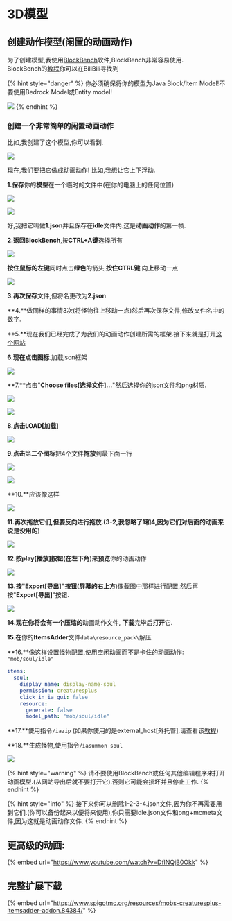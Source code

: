 # 3D模型

## 创建动作模型(闲置的动画动作)

为了创建模型,我使用[BlockBench](https://blockbench.net)软件,BlockBench非常容易使用.\
BlockBench的[教程](https://search.bilibili.com/all?keyword=BlockBench\&from\_source=webtop\_search\&spm\_id\_from=333.851)你可以在BiliBili寻找到

{% hint style="danger" %}
你必须确保将你的模型为Java Block/Item Model!不要使用Bedrock Model或Entity model!

![](<../../../../../.gitbook/assets/immagine (89) (15) (1).png>)
{% endhint %}

### 创建一个非常简单的闲置动画动作

比如,我创建了这个模型,你可以看到.

![](<../../../../../.gitbook/assets/immagine (52).png>)

现在,我们要把它做成动画动作! 比如,我想让它上下浮动.

**1.保存**你的**模型**在一个临时的文件中(在你的电脑上的任何位置)

![](<../../../../../.gitbook/assets/immagine (53).png>)

![](<../../../../../.gitbook/assets/immagine (56).png>)

好,我把它叫做**1.json**并且保存在**idle**文件内.这是**动画动作**的第一帧.

**2.**返回**BlockBench**,按**CTRL+A键**选择所有

![](<../../../../../.gitbook/assets/immagine (57).png>)

**按住鼠标的左键**同时点击**绿色**的箭头,**按住CTRL键** 向**上**移动一点

![](<../../../../../.gitbook/assets/immagine (58).png>)

**3.再次保存**文件,但将名更改为**2.json**

**4.**做同样的事情3次(将怪物往上移动一点)然后再次保存文件,修改文件名中的数字.

**5.**现在我们已经完成了为我们的动画动作创建所需的框架.接下来就是打开[这个网站](https://lonedev6.github.io/animated-models/)

**6.**现在点击**图标**.加载json框架

![](<../../../../../.gitbook/assets/immagine (68).png>)

**7.**点击"**Choose files\[选择文件]...**"然后选择你的json文件和png材质.

![](<../../../../../.gitbook/assets/immagine (77).png>)

![](<../../../../../.gitbook/assets/immagine (69).png>)

**8.**点击**LOAD\[加载]**

![](<../../../../../.gitbook/assets/immagine (70).png>)

**9.点击**第**二个图标**把4个文件**拖放**到最下面一行

![](<../../../../../.gitbook/assets/immagine (71).png>)

![](<../../../../../.gitbook/assets/immagine (72).png>)

**10.**应该像这样

![](<../../../../../.gitbook/assets/immagine (73).png>)

**11.**再次拖放它们,但要反向进行拖放.(3-2**,我忽略了1和4,因为它们对后面的动画来说是没用的**)

![](<../../../../../.gitbook/assets/immagine (75).png>)

**12.**按**play\[播放]**按钮(在**左下角**)来**预览**你的动画动作

![](https://i.imgur.com/zslbD0G.gif)

**13.**按"**Export\[导出]**"按钮(**屏幕**的**右上方**)像截图中那样进行配置,然后再按"**Export\[导出]**"按钮.

![](<../../../../../.gitbook/assets/immagine (76).png>)

**14.**现在你将会有一个**压缩的**动画动作文件, **下载**完毕后**打开**它.

**15.在**你的**ItemsAdder**文件`data\resource_pack\`解压

**16.**像这样设置怪物配置,使用空闲动画而不是卡住的动画动作: `"mob/soul/idle"`

```yaml
items:
  soul:
    display_name: display-name-soul
    permission: creaturesplus
    click_in_ia_gui: false
    resource:
      generate: false
      model_path: "mob/soul/idle"
```

**17.**使用指令`/iazip` (如果你使用的是external\_host\[外托管],请查看该[教程](../../../../resourcepack-hosting/))

**18.**生成怪物,使用指令`/iasummon soul`

![](https://i.imgur.com/1tljgbv.gif)

{% hint style="warning" %}
请不要使用BlockBench或任何其他编辑程序来打开动画模型.(从网站导出后就不要打开它).否则它可能会损坏并且停止工作.
{% endhint %}

{% hint style="info" %}
接下来你可以删除1-2-3-4.json文件,因为你不再需要用到它们.(你可以备份起来以便将来使用),你只需要idle.json文件和png+mcmeta文件,因为这就是动画动作文件.
{% endhint %}

## 更高级的动画:

{% embed url="https://www.youtube.com/watch?v=DflNQjB0Okk" %}

## 完整扩展下载

{% embed url="https://www.spigotmc.org/resources/mobs-creaturesplus-itemsadder-addon.84384/" %}
